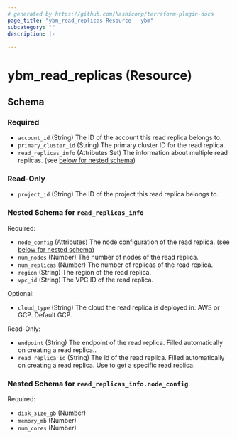 ```yaml
---
# generated by https://github.com/hashicorp/terraform-plugin-docs
page_title: "ybm_read_replicas Resource - ybm"
subcategory: ""
description: |-
  
---
```


# ybm_read_replicas (Resource)





<!-- schema generated by tfplugindocs -->
## Schema

### Required

- `account_id` (String) The ID of the account this read replica belongs to.
- `primary_cluster_id` (String) The primary cluster ID for the read replica.
- `read_replicas_info` (Attributes Set) The information about multiple read replicas. (see [below for nested schema](#nestedatt--read_replicas_info))

### Read-Only

- `project_id` (String) The ID of the project this read replica belongs to.

<a id="nestedatt--read_replicas_info"></a>
### Nested Schema for `read_replicas_info`

Required:

- `node_config` (Attributes) The node configuration of the read replica. (see [below for nested schema](#nestedatt--read_replicas_info--node_config))
- `num_nodes` (Number) The number of nodes of the read replica.
- `num_replicas` (Number) The number of replicas of the read replica.
- `region` (String) The region of the read replica.
- `vpc_id` (String) The VPC ID of the read replica.

Optional:

- `cloud_type` (String) The cloud the read replica is deployed in: AWS or GCP. Default GCP.

Read-Only:

- `endpoint` (String) The endpoint of the read replica. Filled automatically on creating a read replica..
- `read_replica_id` (String) The id of the read replica. Filled automatically on creating a read replica. Use to get a specific read replica.

<a id="nestedatt--read_replicas_info--node_config"></a>
### Nested Schema for `read_replicas_info.node_config`

Required:

- `disk_size_gb` (Number)
- `memory_mb` (Number)
- `num_cores` (Number)


